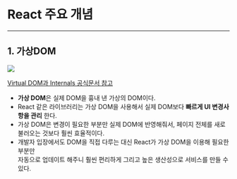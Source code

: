 # React 주요 개념

---

## 1. 가상DOM

<img src="https://teamsparta.notion.site/image/https%3A%2F%2Fprod-files-secure.s3.us-west-2.amazonaws.com%2F83c75a39-3aba-4ba4-a792-7aefe4b07895%2Fab84a4fb-5637-444d-bb7c-5cf4e4f1e1b0%2FUntitled.png?table=block&id=6f2c056f-5c74-413a-b989-c6ce523e2a5e&spaceId=83c75a39-3aba-4ba4-a792-7aefe4b07895&width=670&userId=&cache=v2" />

[Virtual DOM과 Internals 공식문서 참고](https://ko.legacy.reactjs.org/docs/faq-internals.html)

- **가상 DOM**은 실제 DOM을 흉내 낸 가상의 DOM이다.
- React 같은 라이브러리는 가상 DOM을 사용해서 실제 DOM보다 **빠르게 UI 변경사항을 관리** 한다.
- 가상 DOM은 변경이 필요한 부분만 실제 DOM에 반영해줘서, 페이지 전체를 새로 불러오는 것보다 훨씬 효율적이다.
- 개발자 입장에서도 DOM을 직접 다루는 대신 React가 가상 DOM을 이용해 필요한 부분만 <br /> 자동으로 업데이트 해주니
  훨씬 편리하게 그리고 높은 생산성으로 서비스를 만들 수 있다.

<br />
